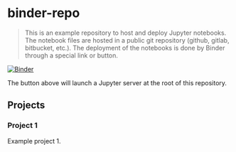 # binder-repo

> This is an example repository to host and deploy Jupyter notebooks. 
> The notebook files are hosted in a public git repository (github, gitlab, bitbucket, etc.).
> The deployment of the notebooks is done by Binder through a special link or button.

[![Binder](https://mybinder.org/badge_logo.svg)](https://mybinder.org/v2/gh/maxb2/binder-repo/HEAD)

The button above will launch a Jupyter server at the root of this repository.

## Projects

### Project 1
Example project 1.
